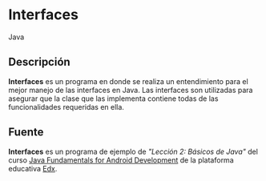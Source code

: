 # Interfaces

Java

## Descripción

**Interfaces** es un programa en donde se realiza un entendimiento para el mejor manejo de las interfaces en Java. Las interfaces son utilizadas para asegurar que la clase que las implementa contiene todas de las funcionalidades requeridas en ella.

## Fuente

**Interfaces** es un programa de ejemplo de _"Lección 2: Básicos de Java"_ del curso [Java Fundamentals for Android Development](https://courses.edx.org/courses/course-v1:GalileoX+CAAD001X+1T2017/info) de la plataforma educativa [Edx](https://www.edx.org/).